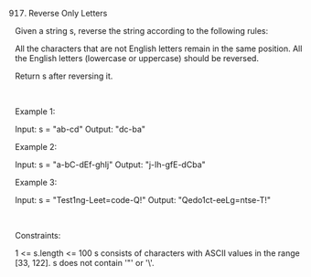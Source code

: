 917. Reverse Only Letters

Given a string s, reverse the string according to the following rules:

All the characters that are not English letters remain in the same position.
All the English letters (lowercase or uppercase) should be reversed.

Return s after reversing it.

 

Example 1:

Input: s = "ab-cd"
Output: "dc-ba"


Example 2:

Input: s = "a-bC-dEf-ghIj"
Output: "j-Ih-gfE-dCba"


Example 3:

Input: s = "Test1ng-Leet=code-Q!"
Output: "Qedo1ct-eeLg=ntse-T!"


 

Constraints:

1 <= s.length <= 100
s consists of characters with ASCII values in the range [33, 122].
s does not contain '\"' or '\\'.